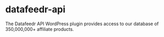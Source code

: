 # datafeedr-api
The Datafeedr API WordPress plugin provides access to our database of 350,000,000+ affiliate products.
